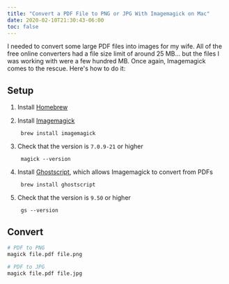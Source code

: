 ```yaml
---
title: "Convert a PDF File to PNG or JPG With Imagemagick on Mac"
date: 2020-02-10T21:30:43-06:00
toc: false
---
```


I needed to convert some large PDF files into images for my wife. All of the free online converters had a file size limit of around 25 MB... but the files I was working with were a few hundred MB. Once again, Imagemagick comes to the rescue. Here's how to do it:

## Setup

1. Install [Homebrew](https://brew.sh/)
1. Install [Imagemagick](https://imagemagick.org/index.php)

        brew install imagemagick

1. Check that the version is `7.0.9-21` or higher

        magick --version

1. Install [Ghostscript](https://www.ghostscript.com/), which allows Imagemagick to convert from PDFs

        brew install ghostscript

1. Check that the version is `9.50` or higher

        gs --version

## Convert

```bash
# PDF to PNG
magick file.pdf file.png

# PDF to JPG
magick file.pdf file.jpg
```
